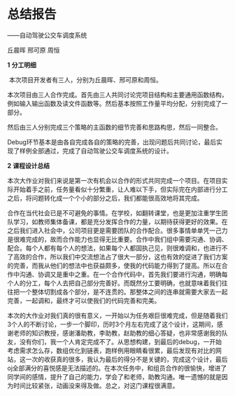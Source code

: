# **总结报告**

——自动驾驶公交车调度系统

丘晨晖 邢可原 周恒

**1** **分工明细**

​    本次项目开发者有三人，分别为丘晨晖、邢可原和周恒。

​    本次项目由三人合作完成。首先由三人共同讨论完项目结构和主要通用函数结构，例如输入输出函数及读文件函数等。然后基本按照工作量平均分配，分别完成了一部分。

​    然后由三人分别完成三个策略的主函数的细节完善和思路构思，然后一同整合。

​    Debug环节基本是由各自完成各自的策略的完善，出现问题后共同讨论，最后实现了样例全部通过，完成了自动驾驶公交车调度系统的设计。

 

**2** **课程设计总结**

​	本次大作业对我们来说是第一次有机会以合作的形式共同完成一个项目。在项目实际开始着手之前，任务量看似十分繁重，让人难以下手，但实际完在内部进行分工之后，将问题转化成一个个小的部分之后，我们都能很高效地将其完成。

​	合作在当代社会已是不可避免的事情。在学校，如翻转课堂，也是更加注重学生团队学习，如教师集体备课，都是充分发挥合作的力量，以期待获得更好的效果。在之后我们进入社会中，公司项目更是需要团队的合作配合。很多事情单单凭一己力是很难完成的，故而合作能力也显得无比重要。合作中我们组中需要沟通、协调、配合。每个人都有每个人的想法，如果每个人都固执己见，则很难调和，也进行不了高效的合作，所以我们中交流想法占了很大一部分，这也有效的促进了我们方案的完善，而我从他们的想法中也获益颇多，使我的代码能力得到了提高。所以在合作中沟通、协调又是重中之重。在一个合作代码中，首先我们要进行沟通，明确每个人的分工，每个人去把自己部分完善好。而既然分工要明确，也就意味着我们往往把一个整体切割成各个部分，是不连贯的。那整体之间的连串就需要大家去一起完善，一起调和，最终才可以使我们的代码完善和完美。

​	本次的大作业对我们真的很有意义，一开始以为任务艰巨很难完成，但是随着我们3个人的不断讨论，一步一个脚印，历时3个月左右完成了这个设计，这期间，感谢老师的知识教授，感谢潘助教，李助教，赵助教的细心答疑，也非常感谢我的队友，没有你们，我一个人肯定完成不了。从思想构建，到最后的debug，一开始考虑需求怎么存，数组优化到链表，跑样例用眼睛看很累，最后发现有对比的网站，这一次的收获真的很多，我认为最后的得分不是关键的，完成这个设计，最后oj全部满分的喜悦感是无法描述的。在本次任务中，和组员合作的很愉快，增进了同学间的感情，提升了自己的能力，学会了和老师，助教沟通。唯一遗憾的就是因为时间比较紧张，动画没来得及做。总之，对这门课程很满意。